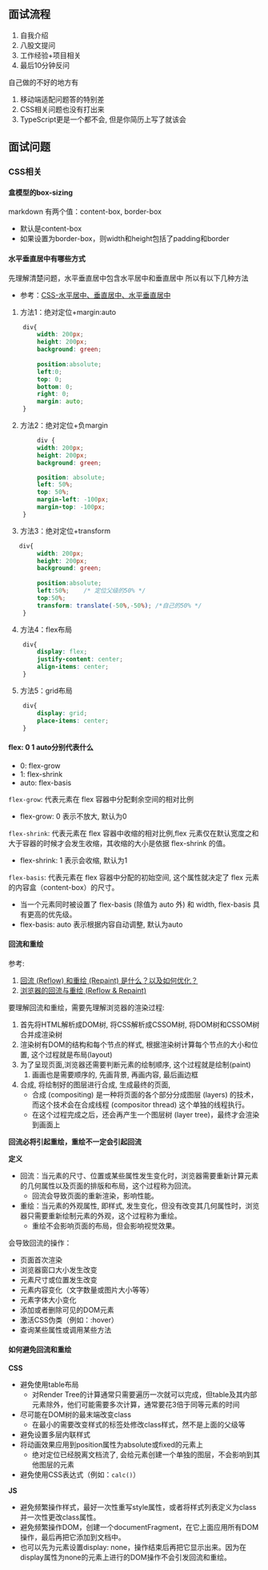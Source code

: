 ## 面试流程
1. 自我介绍
2. 八股文提问
3. 工作经验+项目相关
4. 最后10分钟反问

自己做的不好的地方有
1. 移动端适配问题答的特别差
2. CSS相关问题也没有打出来
3. TypeScript更是一个都不会, 但是你简历上写了就该会
   
## 面试问题

### CSS相关
#### 盒模型的box-sizing
markdown
  有两个值：content-box, border-box
  - 默认是content-box
  - 如果设置为border-box，则width和height包括了padding和border
#### 水平垂直居中有哪些方式
先理解清楚问题，水平垂直居中包含水平居中和垂直居中
所以有以下几种方法
- 参考：[CSS-水平居中、垂直居中、水平垂直居中](https://segmentfault.com/a/1190000014116655)
  
1. 方法1：绝对定位+margin:auto
```css
    div{
        width: 200px;
        height: 200px;
        background: green;
        
        position:absolute;
        left:0;
        top: 0;
        bottom: 0;
        right: 0;
        margin: auto;
    }
```
2. 方法2：绝对定位+负margin
```css
        div {
        width: 200px;
        height: 200px;
        background: green;

        position: absolute;
        left: 50%;
        top: 50%;
        margin-left: -100px;
        margin-top: -100px;
    }
```
3. 方法3：绝对定位+transform
```css
   div{
        width: 200px;
        height: 200px;
        background: green;
        
        position:absolute;
        left:50%;    /* 定位父级的50% */
        top:50%;
        transform: translate(-50%,-50%); /*自己的50% */
    }
```
4. 方法4：flex布局
```css
    div{
        display: flex;
        justify-content: center;
        align-items: center;
    }
```
5. 方法5：grid布局
```css
    div{
        display: grid;
        place-items: center;
    }
```

#### flex: 0 1 auto分别代表什么
  - 0: flex-grow
  - 1: flex-shrink
  - auto: flex-basis

`flex-grow`:  代表元素在 flex 容器中分配剩余空间的相对比例
- flex-grow: 0 表示不放大, 默认为0

`flex-shrink`: 代表元素在 flex 容器中收缩的相对比例,flex 元素仅在默认宽度之和大于容器的时候才会发生收缩，其收缩的大小是依据 flex-shrink 的值。 
- flex-shrink: 1 表示会收缩, 默认为1

`flex-basis`: 代表元素在 flex 容器中分配的初始空间, 这个属性就决定了 flex 元素的内容盒（content-box）的尺寸。
- 当一个元素同时被设置了 flex-basis (除值为 auto 外) 和 width, flex-basis 具有更高的优先级。
- flex-basis: auto 表示根据内容自动调整, 默认为auto

#### 回流和重绘
参考: 
1. [回流 (Reflow) 和重绘 (Repaint) 是什么？以及如何优化？](https://www.explainthis.io/zh-hans/swe/repaint-and-reflow)
2. [浏览器的回流与重绘 (Reflow & Repaint)](https://juejin.cn/post/6844903569087266823)

要理解回流和重绘，需要先理解浏览器的渲染过程:

1. 首先将HTML解析成DOM树, 将CSS解析成CSSOM树, 将DOM树和CSSOM树合并成渲染树
2. 渲染树有DOM的结构和每个节点的样式, 根据渲染树计算每个节点的大小和位置, 这个过程就是布局(layout)
3. 为了呈现页面,浏览器还需要判断元素的绘制顺序, 这个过程就是绘制(paint)
   1. 画画也是需要顺序的, 先画背景, 再画内容, 最后画边框
4. 合成, 将绘制好的图层进行合成, 生成最终的页面,
   - 合成 (compositing) 是一种将页面的各个部分分成图层 (layers) 的技术，而这个技术会在合成线程 (compositor thread)  这个单独的线程执行。
   - 在这个过程完成之后，还会再产生一个图层树 (layer tree)，最终才会渲染到画面上

**回流必将引起重绘，重绘不一定会引起回流**

**定义**

  - 回流：当元素的尺寸、位置或某些属性发生变化时，浏览器需要重新计算元素的几何属性以及页面的排版和布局，这个过程称为回流。
    - 回流会导致页面的重新渲染，影响性能。
  - 重绘：当元素的外观属性, 即样式, 发生变化，但没有改变其几何属性时，浏览器只需要重新绘制元素的外观，这个过程称为重绘。
    - 重绘不会影响页面的布局，但会影响视觉效果。
  

会导致回流的操作：
- 页面首次渲染
- 浏览器窗口大小发生改变
- 元素尺寸或位置发生改变
- 元素内容变化（文字数量或图片大小等等）
- 元素字体大小变化
- 添加或者删除可见的DOM元素
- 激活CSS伪类（例如：:hover）
- 查询某些属性或调用某些方法
  

#### 如何避免回流和重绘
**CSS**
- 避免使用table布局
  - 对Render Tree的计算通常只需要遍历一次就可以完成，但table及其内部元素除外，他们可能需要多次计算，通常要花3倍于同等元素的时间
- 尽可能在DOM树的最末端改变class
  - 在最小的需要改变样式的标签处修改class样式，然不是上面的父级等
-  避免设置多层内联样式
- 将动画效果应用到position属性为absolute或fixed的元素上
  - 绝对定位已经脱离文档流了, 会给元素创建一个单独的图层，不会影响到其他图层的元素
- 避免使用CSS表达式（例如：`calc()`）

**JS**
- 避免频繁操作样式，最好一次性重写style属性，或者将样式列表定义为class并一次性更改class属性。
- 避免频繁操作DOM，创建一个documentFragment，在它上面应用所有DOM操作，最后再把它添加到文档中。
- 也可以先为元素设置display: none，操作结束后再把它显示出来。因为在display属性为none的元素上进行的DOM操作不会引发回流和重绘。